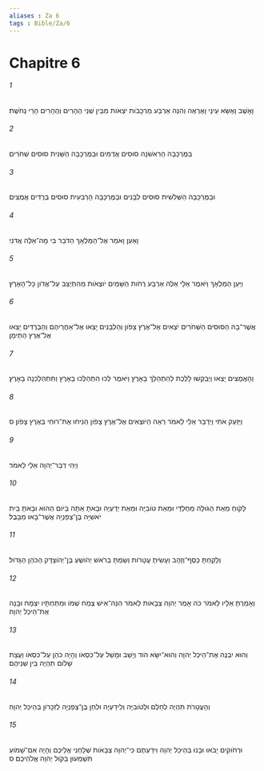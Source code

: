 ```yaml
---
aliases : Za 6
tags : Bible/Za/6
---
```


# Chapitre 6

###### 1
וָאָשֻׁב וָאֶשָּׂא עֵינַי וָאֶרְאֶה וְהִנֵּה אַרְבַּע מַרְכָּבֹות יֹצְאֹות מִבֵּין שְׁנֵי הֶהָרִים וְהֶהָרִים הָרֵי נְחֹשֶׁת׃
###### 2
בַּמֶּרְכָּבָה הָרִאשֹׁנָה סוּסִים אֲדֻמִּים וּבַמֶּרְכָּבָה הַשֵּׁנִית סוּסִים שְׁחֹרִים׃
###### 3
וּבַמֶּרְכָּבָה הַשְּׁלִשִׁית סוּסִים לְבָנִים וּבַמֶּרְכָּבָה הָרְבִעִית סוּסִים בְּרֻדִּים אֲמֻצִּים׃
###### 4
וָאַעַן וָאֹמַר אֶל־הַמַּלְאָךְ הַדֹּבֵר בִּי מָה־אֵלֶּה אֲדֹנִי׃
###### 5
וַיַּעַן הַמַּלְאָךְ וַיֹּאמֶר אֵלָי אֵלֶּה אַרְבַּע רֻחֹות הַשָּׁמַיִם יֹוצְאֹות מֵהִתְיַצֵּב עַל־אֲדֹון כָּל־הָאָרֶץ׃
###### 6
אֲשֶׁר־בָּהּ הַסּוּסִים הַשְּׁחֹרִים יֹצְאִים אֶל־אֶרֶץ צָפֹון וְהַלְּבָנִים יָצְאוּ אֶל־אַחֲרֵיהֶם וְהַבְּרֻדִּים יָצְאוּ אֶל־אֶרֶץ הַתֵּימָן׃
###### 7
וְהָאֲמֻצִּים יָצְאוּ וַיְבַקְשׁוּ לָלֶכֶת לְהִתְהַלֵּךְ בָּאָרֶץ וַיֹּאמֶר לְכוּ הִתְהַלְּכוּ בָאָרֶץ וַתִּתְהַלַּכְנָה בָּאָרֶץ׃
###### 8
וַיַּזְעֵק אֹתִי וַיְדַבֵּר אֵלַי לֵאמֹר רְאֵה הַיֹּוצְאִים אֶל־אֶרֶץ צָפֹון הֵנִיחוּ אֶת־רוּחִי בְּאֶרֶץ צָפֹון׃ ס
###### 9
וַיְהִי דְבַר־יְהוָה אֵלַי לֵאמֹר׃
###### 10
לָקֹוחַ מֵאֵת הַגֹּולָה מֵחֶלְדַּי וּמֵאֵת טֹובִיָּה וּמֵאֵת יְדַעְיָה וּבָאתָ אַתָּה בַּיֹּום הַהוּא וּבָאתָ בֵּית יֹאשִׁיָּה בֶן־צְפַנְיָה אֲשֶׁר־בָּאוּ מִבָּבֶל׃
###### 11
וְלָקַחְתָּ כֶסֶף־וְזָהָב וְעָשִׂיתָ עֲטָרֹות וְשַׂמְתָּ בְּרֹאשׁ יְהֹושֻׁעַ בֶּן־יְהֹוצָדָק הַכֹּהֵן הַגָּדֹול׃
###### 12
וְאָמַרְתָּ אֵלָיו לֵאמֹר כֹּה אָמַר יְהוָה צְבָאֹות לֵאמֹר הִנֵּה־אִישׁ צֶמַח שְׁמֹו וּמִתַּחְתָּיו יִצְמָח וּבָנָה אֶת־הֵיכַל יְהוָה׃
###### 13
וְהוּא יִבְנֶה אֶת־הֵיכַל יְהוָה וְהוּא־יִשָּׂא הֹוד וְיָשַׁב וּמָשַׁל עַל־כִּסְאֹו וְהָיָה כֹהֵן עַל־כִּסְאֹו וַעֲצַת שָׁלֹום תִּהְיֶה בֵּין שְׁנֵיהֶם׃
###### 14
וְהָעֲטָרֹת תִּהְיֶה לְחֵלֶם וּלְטֹובִיָּה וְלִידַעְיָה וּלְחֵן בֶּן־צְפַנְיָה לְזִכָּרֹון בְּהֵיכַל יְהוָה׃
###### 15
וּרְחֹוקִים יָבֹאוּ וּבָנוּ בְּהֵיכַל יְהוָה וִידַעְתֶּם כִּי־יְהוָה צְבָאֹות שְׁלָחַנִי אֲלֵיכֶם וְהָיָה אִם־שָׁמֹועַ תִּשְׁמְעוּן בְּקֹול יְהוָה אֱלֹהֵיכֶם׃ ס

